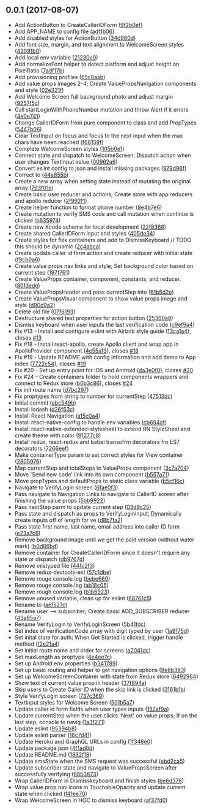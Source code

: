 <a name="0.0.1"></a>
## 0.0.1 (2017-08-07)

* Add ActionButton to CreateCallerIDForm ([9f2b0ef](https://github.com/poetic/kalleo-native/commit/9f2b0ef))
* Add APP_NAME to config file ([adf1b06](https://github.com/poetic/kalleo-native/commit/adf1b06))
* Add disabled styles for ActionButton ([34d980d](https://github.com/poetic/kalleo-native/commit/34d980d))
* Add font size, margin, and text alignment to WelcomeScreen styles ([43091b0](https://github.com/poetic/kalleo-native/commit/43091b0))
* Add local env variable ([21230c0](https://github.com/poetic/kalleo-native/commit/21230c0))
* Add normalizeFont helper to detect platform and adjust height on PixelRatio ([7adf17b](https://github.com/poetic/kalleo-native/commit/7adf17b))
* Add provisioning profiles ([65c8aab](https://github.com/poetic/kalleo-native/commit/65c8aab))
* Add value props images 2-4; Create ValuePropsNavigation components and style ([02e321f](https://github.com/poetic/kalleo-native/commit/02e321f))
* Add Welcome Screen full background photo and adjust margin ([9257f5c](https://github.com/poetic/kalleo-native/commit/9257f5c))
* Call startLoginWithPhoneNumber mutation and throw Alert if it errors ([4e0e741](https://github.com/poetic/kalleo-native/commit/4e0e741))
* Change CallerIDForm from pure component to class and add PropTypes ([5447b06](https://github.com/poetic/kalleo-native/commit/5447b06))
* Clear TextInput on focus and focus to the next input when the max chars have been reached ([f66159f](https://github.com/poetic/kalleo-native/commit/f66159f))
* Complete WelcomeScreen styles ([105b0e1](https://github.com/poetic/kalleo-native/commit/105b0e1))
* Connect state and dispatch to WelcomeScreen; Dispatch action when user changes TextInput value ([00962a6](https://github.com/poetic/kalleo-native/commit/00962a6))
* Convert eslint config to json and install missing packages ([979d96f](https://github.com/poetic/kalleo-native/commit/979d96f))
* Correct  to ([44a855b](https://github.com/poetic/kalleo-native/commit/44a855b))
* Create a new array when setting state instead of mutating the original array ([793f01e](https://github.com/poetic/kalleo-native/commit/793f01e))
* Create basic user reducer and actions; Create store with app reducers and apollo reducer ([2f992f1](https://github.com/poetic/kalleo-native/commit/2f992f1))
* Create helper function to format phone number ([8e4b7e6](https://github.com/poetic/kalleo-native/commit/8e4b7e6))
* Create mutation to verify SMS code and call mutation when continue is clicked ([b635974](https://github.com/poetic/kalleo-native/commit/b635974))
* Create new Xcode schema for local development ([22f8368](https://github.com/poetic/kalleo-native/commit/22f8368))
* Create shared CallerIDForm input and styles ([405de34](https://github.com/poetic/kalleo-native/commit/405de34))
* Create styles for flex containers and add to DismissKeyboard // TODO this should be dynamic ([2c4abca](https://github.com/poetic/kalleo-native/commit/2c4abca))
* Create update caller id form action and create reducer with initial state ([f9cb0a6](https://github.com/poetic/kalleo-native/commit/f9cb0a6))
* Create value props nav links and style; Set background color based on current step ([197f761](https://github.com/poetic/kalleo-native/commit/197f761))
* Create ValueProps container, component, constants, and reducer. ([80fdede](https://github.com/poetic/kalleo-native/commit/80fdede))
* Create ValuePropsHeader and pass currentStep into ([61b5d2e](https://github.com/poetic/kalleo-native/commit/61b5d2e))
* Create ValuePropsVisual component to show value props image and style ([d90d9a2](https://github.com/poetic/kalleo-native/commit/d90d9a2))
* Delete old file ([07f6193](https://github.com/poetic/kalleo-native/commit/07f6193))
* Destructure shared text properties for action button ([25300a8](https://github.com/poetic/kalleo-native/commit/25300a8))
* Dismiss keyboard when user inputs the last verification code ([c9ef9a4](https://github.com/poetic/kalleo-native/commit/c9ef9a4))
* Fix #13 - Install and configure eslint with Airbnb style guide ([13ca1a4](https://github.com/poetic/kalleo-native/commit/13ca1a4)), closes [#13](https://github.com/poetic/kalleo-native/issues/13)
* Fix #18 - Install react-apollo, create Apollo client and wrap app in ApolloProvider component ([4e55af3](https://github.com/poetic/kalleo-native/commit/4e55af3)), closes [#18](https://github.com/poetic/kalleo-native/issues/18)
* Fix #19 - Update README with config information and add demo to App index ([7722c54](https://github.com/poetic/kalleo-native/commit/7722c54)), closes [#19](https://github.com/poetic/kalleo-native/issues/19)
* Fix #20 - Set up entry point for iOS and Android ([da3e0f0](https://github.com/poetic/kalleo-native/commit/da3e0f0)), closes [#20](https://github.com/poetic/kalleo-native/issues/20)
* Fix #24 - Create containers folder to hold components wrappers and connect to Redux store ([b0b3c86](https://github.com/poetic/kalleo-native/commit/b0b3c86)), closes [#24](https://github.com/poetic/kalleo-native/issues/24)
* Fix init route name ([d7bc297](https://github.com/poetic/kalleo-native/commit/d7bc297))
* Fix proptypes from string to number for currentStep ([47513dc](https://github.com/poetic/kalleo-native/commit/47513dc))
* Initial commit ([ebc549b](https://github.com/poetic/kalleo-native/commit/ebc549b))
* Install lodash ([d26f63c](https://github.com/poetic/kalleo-native/commit/d26f63c))
* Install React Navigation ([a15c0a4](https://github.com/poetic/kalleo-native/commit/a15c0a4))
* Install react-native-config to handle env variables ([cb694af](https://github.com/poetic/kalleo-native/commit/cb694af))
* Install react-native-extended-stylesheet to extend RN StyleSheet and create theme with color ([91277c8](https://github.com/poetic/kalleo-native/commit/91277c8))
* Install redux, react-redux and babel transofrm decorators fro ES7 decorators ([7266eef](https://github.com/poetic/kalleo-native/commit/7266eef))
* Make containerType param to set correct styles for View container ([2805976](https://github.com/poetic/kalleo-native/commit/2805976))
* Map currentStep and totalSteps to ValueProps component ([3c7a704](https://github.com/poetic/kalleo-native/commit/3c7a704))
* Move 'Send new code' link into its own component ([b557a71](https://github.com/poetic/kalleo-native/commit/b557a71))
* Move propTypes and defaultProps to static class variable ([b5cf16c](https://github.com/poetic/kalleo-native/commit/b5cf16c))
* Navigate to VerifyLogin screen ([6fae0f3](https://github.com/poetic/kalleo-native/commit/6fae0f3))
* Pass navigate to Navigation Links to navigate to CallerID screen after finishing the value props ([5bb9922](https://github.com/poetic/kalleo-native/commit/5bb9922))
* Pass nextStep parm to update current step ([03d9c25](https://github.com/poetic/kalleo-native/commit/03d9c25))
* Pass state and dispatch as props to VerifyLoginInput; Dynamically create inputs off of length for ve ([d8b7fa2](https://github.com/poetic/kalleo-native/commit/d8b7fa2))
* Pass state first name, last name, email address into caller ID form ([e23a7c6](https://github.com/poetic/kalleo-native/commit/e23a7c6))
* Remove background image until we get the paid version (without water mark) ([b0d86bd](https://github.com/poetic/kalleo-native/commit/b0d86bd))
* Remove container for CreateCallerIDForm since it doesn't require any state or dispatch ([db9767d](https://github.com/poetic/kalleo-native/commit/db9767d))
* Remove mistyped file ([44fc2f3](https://github.com/poetic/kalleo-native/commit/44fc2f3))
* Remove redux-devtools-ext ([57c1dbe](https://github.com/poetic/kalleo-native/commit/57c1dbe))
* Remove rouge console.log ([bebe669](https://github.com/poetic/kalleo-native/commit/bebe669))
* Remove rouge console.log ([ab18c05](https://github.com/poetic/kalleo-native/commit/ab18c05))
* Remove rough console.log ([b1b6923](https://github.com/poetic/kalleo-native/commit/b1b6923))
* Remove unused variable, clean up for eslint ([68761c5](https://github.com/poetic/kalleo-native/commit/68761c5))
* Rename  to ([ae1527d](https://github.com/poetic/kalleo-native/commit/ae1527d))
* Rename user --> subscriber; Create basic ADD_SUBSCRIBER reducer ([43a85a7](https://github.com/poetic/kalleo-native/commit/43a85a7))
* Rename VerifyLogin to VerifyLoginScreen ([5b41fdc](https://github.com/poetic/kalleo-native/commit/5b41fdc))
* Set index of verificationCode array with digit typed by user ([1a9175d](https://github.com/poetic/kalleo-native/commit/1a9175d))
* Set inital state for auth; When Get Started is clicked, trigger handle method ([f2e21a4](https://github.com/poetic/kalleo-native/commit/f2e21a4))
* Set initial route name and order for screens ([a2041dc](https://github.com/poetic/kalleo-native/commit/a2041dc))
* Set maxLength as proptype ([4e4ee7c](https://github.com/poetic/kalleo-native/commit/4e4ee7c))
* Set up Android env properties ([b341789](https://github.com/poetic/kalleo-native/commit/b341789))
* Set up basic routing and helper to get navigation options ([8e8b383](https://github.com/poetic/kalleo-native/commit/8e8b383))
* Set up WelcomeScreenContainer with state from Redux store ([6492964](https://github.com/poetic/kalleo-native/commit/6492964))
* Show text of current value prop in header ([37f894a](https://github.com/poetic/kalleo-native/commit/37f894a))
* Skip users to Create Caller ID when the skip link is clicked ([3161b1b](https://github.com/poetic/kalleo-native/commit/3161b1b))
* Style VerifyLogin screen ([737c369](https://github.com/poetic/kalleo-native/commit/737c369))
* TextInput styles for Welcome Screen ([501b5a7](https://github.com/poetic/kalleo-native/commit/501b5a7))
* Update caller id form fields when user types inputs ([152af9a](https://github.com/poetic/kalleo-native/commit/152af9a))
* Update currentStep when the user clicks 'Next' on value props; If on the last step, console to navig ([1a3f271](https://github.com/poetic/kalleo-native/commit/1a3f271))
* Update eslint ([95394b8](https://github.com/poetic/kalleo-native/commit/95394b8))
* Update eslint parser ([16c7d41](https://github.com/poetic/kalleo-native/commit/16c7d41))
* Update Heroku and GraphQL URLs in config ([1f348e0](https://github.com/poetic/kalleo-native/commit/1f348e0))
* Update package.json ([4f1ad0d](https://github.com/poetic/kalleo-native/commit/4f1ad0d))
* Update README.md ([1832f18](https://github.com/poetic/kalleo-native/commit/1832f18))
* Update smsState when the SMS request was successful ([ebd2ca5](https://github.com/poetic/kalleo-native/commit/ebd2ca5))
* Update subscriber state and navigate to ValuePropsScreen after successfully verifying ([88b3873](https://github.com/poetic/kalleo-native/commit/88b3873))
* Wrap CallerIDForm in Dismisskeyboard and finish styles ([be6d376](https://github.com/poetic/kalleo-native/commit/be6d376))
* Wrap value prop nav icons in TouchableOpacity and update current state when clicked ([f41ee70](https://github.com/poetic/kalleo-native/commit/f41ee70))
* Wrap WelcomeScreen in HOC to dismiss keyboard ([af37fd0](https://github.com/poetic/kalleo-native/commit/af37fd0))



